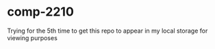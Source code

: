 # comp-2210
Trying for the 5th time to get this repo to appear in my local storage for viewing purposes
